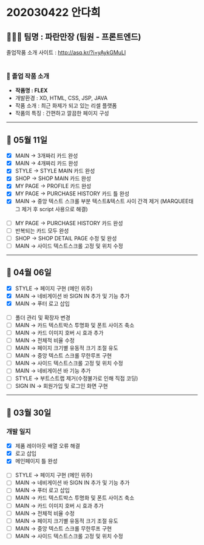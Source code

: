 # 202030422 안다희
## 👨‍👧‍👦 팀명 : 파란만장 (팀원 - 프론트엔드)
졸업작품 소개 사이트 : <http://asq.kr/?i=yAykGMuLl>
<br><br>
### 📌 졸업 작품 소개
* **작품명 : FLEX**
* 개발환경 : XD, HTML, CSS, JSP, JAVA 
* 작품 소개 : 최근 화제가 되고 있는 리셀 플랫폼
* 작품의 특징 : 간편하고 깔끔한 페이지 구성
---

## 📆 05월 11일
* [X] MAIN → 3개짜리 카드 완성
* [X] MAIN → 4개짜리 카드 완성
* [X] STYLE → STYLE MAIN 카드 완성
* [X] SHOP → SHOP MAIN 카드 완성
* [X] MY PAGE → PROFILE 카드 완성
* [X] MY PAGE → PURCHASE HISTORY 카드 틀 완성
* [X] MAIN → 중앙 텍스트 스크롤 부분 텍스트&텍스트 사이 간격 제거 (MARQUEE태그 제거 후 script 사용으로 해결)
<br><br>
* [ ] MY PAGE → PURCHASE HISTORY 카드 완성
* [ ] 반복되는 카드 모두 완성
* [ ] SHOP → SHOP DETAIL PAGE 수정 및 완성
* [ ] MAIN → 사이드 텍스트스크롤 고정 및 위치 수정
---

## 📆 04월 06일
* [X] STYLE → 페이지 구현 (메인 위주)
* [X] MAIN → 네비게이션 바 SIGN IN 추가 및 기능 추가
* [X] MAIN → 푸터 로고 삽입
<br><br>
* [ ] 폴더 관리 및 확장자 변경
* [ ] MAIN → 카드 텍스트박스 투명화 및 폰트 사이즈 축소
* [ ] MAIN → 카드 이미지 호버 시 효과 추가
* [ ] MAIN → 전체적 비율 수정
* [ ] MAIN → 페이지 크기별 유동적 크기 조절 유도
* [ ] MAIN → 중앙 텍스트 스크롤 무한루프 구현
* [ ] MAIN → 사이드 텍스트스크롤 고정 및 위치 수정
* [ ] MAIN → 네비게이션 바 기능 추가
* [ ] STYLE → 부트스트랩 제거(수정불가로 인해 직접 코딩)
* [ ] SIGN IN → 회원가입 및 로그인 화면 구현  
---

## 📆 03월 30일
### 개발 일지
* [X] 제품 레이아웃 배열 오류 해결
* [X] 로고 삽입
* [X] 메인페이지 틀 완성
<br><br>
* [ ] STYLE → 페이지 구현 (메인 위주)
* [ ] MAIN → 네비게이션 바 SIGN IN 추가 및 기능 추가
* [ ] MAIN → 푸터 로고 삽입
* [ ] MAIN → 카드 텍스트박스 투명화 및 폰트 사이즈 축소
* [ ] MAIN → 카드 이미지 호버 시 효과 추가
* [ ] MAIN → 전체적 비율 수정
* [ ] MAIN → 페이지 크기별 유동적 크기 조절 유도
* [ ] MAIN → 중앙 텍스트 스크롤 무한루프 구현
* [ ] MAIN → 사이드 텍스트스크롤 고정 및 위치 수정
